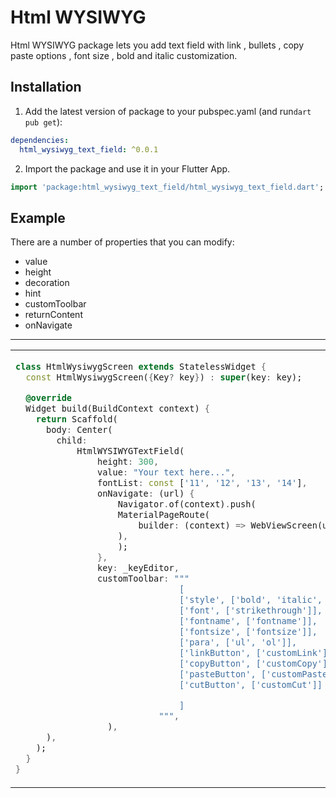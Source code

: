 # Html WYSIWYG

Html WYSIWYG package lets you add text field with link , bullets , copy paste options , font size , bold and italic customization.

## Installation

1. Add the latest version of package to your pubspec.yaml (and run`dart pub get`):

```yaml
dependencies:
  html_wysiwyg_text_field: ^0.0.1
```

2. Import the package and use it in your Flutter App.

```dart
import 'package:html_wysiwyg_text_field/html_wysiwyg_text_field.dart';
```

## Example

There are a number of properties that you can modify:

- value
- height
- decoration
- hint
- customToolbar
- returnContent
- onNavigate

<hr>

<table>
<tr>
<td>

```dart
class HtmlWysiwygScreen extends StatelessWidget {
  const HtmlWysiwygScreen({Key? key}) : super(key: key);

  @override
  Widget build(BuildContext context) {
    return Scaffold(
      body: Center(
        child: 
            HtmlWYSIWYGTextField(
                height: 300,
                value: "Your text here...",
                fontList: const ['11', '12', '13', '14'],
                onNavigate: (url) {
                    Navigator.of(context).push(
                    MaterialPageRoute(
                        builder: (context) => WebViewScreen(url: url),
                    ),
                    );
                },
                key: _keyEditor,
                customToolbar: """
                                [
                                ['style', ['bold', 'italic', 'underline', 'clear']],
                                ['font', ['strikethrough']],
                                ['fontname', ['fontname']],
                                ['fontsize', ['fontsize']],
                                ['para', ['ul', 'ol']],
                                ['linkButton', ['customLink']],
                                ['copyButton', ['customCopy']],
                                ['pasteButton', ['customPaste']],
                                ['cutButton', ['customCut']]

                                ]
                            """,
                  ),
      ),
    );
  }
}
```

</td>
<td>
<img  src=""  alt="">
</td>
</tr>
</table>
